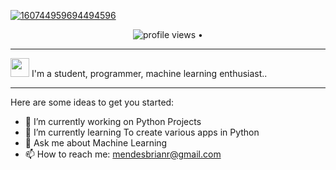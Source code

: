 
[![160744959694494596](https://cdn.discordapp.com/attachments/850263519848955904/870280927941640292/Github_Name_1.png)](https://github.com/Brianrmendes?tab=repositories)

<p align="center">
  <img src="https://gpvc.arturio.dev/Brianrmendes" alt="profile views"> •  
</p>

---

<img src="https://raw.githubusercontent.com/iampavangandhi/iampavangandhi/master/gifs/Hi.gif" width="30px"> I'm a student, programmer, machine learning enthusiast..


--------------------------------------------


Here are some ideas to get you started:

- 🔭 I’m currently working on Python Projects
- 🌱 I’m currently learning To create various apps in Python
- 💬 Ask me about Machine Learning
- 📫 How to reach me: mendesbrianr@gmail.com
